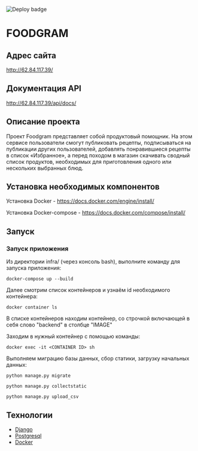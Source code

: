 ![Deploy badge](https://github.com/ODIN-NN/foodgram-project-react/actions/workflows/yamdb_workflow.yml/badge.svg)
# FOODGRAM

## Адрес сайта

http://62.84.117.39/

## Документация API

http://62.84.117.39/api/docs/

## Описание проекта

Проект Foodgram представляет собой продуктовый помощник. 
На этом сервисе пользователи смогут публиковать рецепты, 
подписываться на публикации других пользователей, 
добавлять понравившиеся рецепты в список «Избранное», 
а перед походом в магазин скачивать сводный список продуктов, 
необходимых для приготовления одного или нескольких выбранных блюд.

## Установка необходимых компонентов

Установка Docker - https://docs.docker.com/engine/install/

Установка Docker-compose - https://docs.docker.com/compose/install/

## Запуск

### Запуск приложения

Из директории infra/ (через консоль bash), выполните команду для запуска приложения:

```
docker-compose up --build
```

Далее смотрим список контейнеров и узнаём id необходимого контейнера:

```
docker container ls
```

В списке контейнеров находим контейнер, со строчкой включающей в себя слово "backend" в столбце "IMAGE"

Заходим в нужный контейнер с помощью команды:

```
docker exec -it <CONTAINER ID> sh
```

Выполняем миграцию базы данных, сбор статики, загрузку начальных данных:

```
python manage.py migrate

python manage.py collectstatic

python manage.py upload_csv
```


## Технологии

- [Django](https://www.djangoproject.com/)
- [Postgresql](https://www.postgresql.org/)
- [Docker](https://www.docker.com/)
